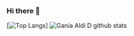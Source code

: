 ### Hi there 👋

[![Top Langs](https://github-readme-stats.vercel.app/api/top-langs/?username=ganiaaldi&langs_count=5&show_icons=true&theme=radical)]
![Gania Aldi D github stats](https://github-readme-stats.vercel.app/api?username=ganiaaldi&show_icons=true&theme=radical&include_all_commits=true&count_private=true)

<!--
**ganiaaldi/ganiaaldi** is a ✨ _special_ ✨ repository because its `README.md` (this file) appears on your GitHub profile.

Here are some ideas to get you started:

- 🔭 I’m currently working on ...
- 🌱 I’m currently learning ...
- 👯 I’m looking to collaborate on ...
- 🤔 I’m looking for help with ...
- 💬 Ask me about ...
- 📫 How to reach me: ...
- 😄 Pronouns: ...
- ⚡ Fun fact: ...
-->
